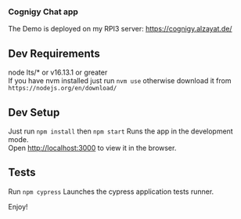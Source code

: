 ### Cognigy Chat app

The Demo is deployed on my RPI3 server: https://cognigy.alzayat.de/

## Dev Requirements

node lts/\* or v16.13.1 or greater<br />
If you have nvm installed just run `nvm use`
otherwise download it from `https://nodejs.org/en/download/`

## Dev Setup

Just run `npm install`
then `npm start` Runs the app in the development mode.<br />
Open [http://localhost:3000](http://localhost:3000) to view it in the browser.

## Tests

Run `npm cypress`
Launches the cypress application tests runner.

Enjoy!
